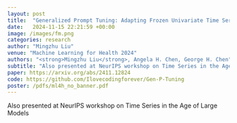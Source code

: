```yaml
---
layout: post
title:  "Generalized Prompt Tuning: Adapting Frozen Univariate Time Series Foundation Models for Multivariate Healthcare Time Series"
date:   2024-11-15 22:21:59 +00:00
image: /images/fm.png
categories: research
author: "Mingzhu Liu"
venue: "Machine Learning for Health 2024"
authors: "<strong>Mingzhu Liu</strong>, Angela H. Chen, George H. Chen"
subtitle: "Also presented at NeurIPS workshop on Time Series in the Age of Large Models"
paper: https://arxiv.org/abs/2411.12824
code: https://github.com/Ilovecodingforever/Gen-P-Tuning
poster: /pdfs/ml4h_no_banner.pdf
---
```

Also presented at NeurIPS workshop on Time Series in the Age of Large Models
